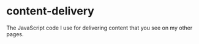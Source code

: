 # content-delivery

The JavaScript code I use for delivering content that you see on my other pages.
